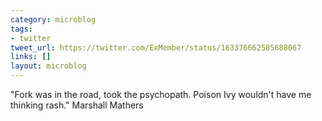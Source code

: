 ```yaml
---
category: microblog
tags:
- twitter
tweet_url: https://twitter.com/ExMember/status/163376662585688067
links: []
layout: microblog
---
```

"Fork was in the road, took the psychopath. Poison Ivy wouldn't have me thinking rash." Marshall Mathers

